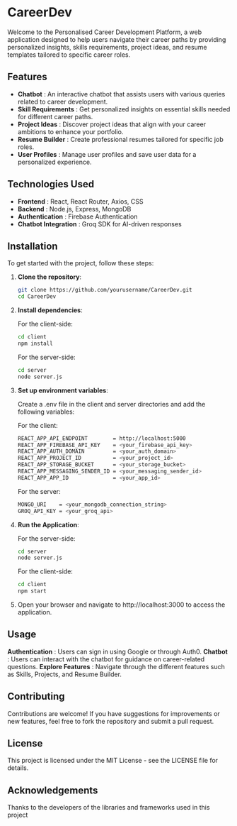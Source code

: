 # CareerDev 

Welcome to the Personalised Career Development Platform, a web application designed to help users navigate their career paths by providing personalized insights, skills requirements, project ideas, and resume templates tailored to specific career roles.

## Features

- **Chatbot**             : An interactive chatbot that assists users with various queries related to career development.
- **Skill Requirements**  : Get personalized insights on essential skills needed for different career paths.
- **Project Ideas**       : Discover project ideas that align with your career ambitions to enhance your portfolio.
- **Resume Builder**      : Create professional resumes tailored for specific job roles.
- **User  Profiles**      : Manage user profiles and save user data for a personalized experience.

## Technologies Used

- **Frontend**             : React, React Router, Axios, CSS
- **Backend**              : Node.js, Express, MongoDB
- **Authentication**       : Firebase Authentication
- **Chatbot Integration**  : Groq SDK for AI-driven responses

## Installation

To get started with the project, follow these steps:

1. **Clone the repository**:

   ```bash
   git clone https://github.com/yourusername/CareerDev.git
   cd CareerDev
   ```

2. **Install dependencies**:
   
   For the client-side:

   ```bash
   cd client
   npm install
   ```
   For the server-side:

   ```bash
   cd server
   node server.js
   ```

3. **Set up environment variables**:

   Create a .env file in the client and server directories and add the following variables:
   
   For the client:

   ```bash
   REACT_APP_API_ENDPOINT        = http://localhost:5000
   REACT_APP_FIREBASE_API_KEY    = <your_firebase_api_key>
   REACT_APP_AUTH_DOMAIN         = <your_auth_domain>
   REACT_APP_PROJECT_ID          = <your_project_id>
   REACT_APP_STORAGE_BUCKET      = <your_storage_bucket>
   REACT_APP_MESSAGING_SENDER_ID = <your_messaging_sender_id>
   REACT_APP_APP_ID              = <your_app_id>
   ```
   For the server:

   ```bash
   MONGO_URI    = <your_mongodb_connection_string>
   GROQ_API_KEY = <your_groq_api>
   ```
   
4. **Run the Application**:
   
   For the server-side:

   ```bash
   cd server
   node server.js
   ```
   For the client-side:

   ```bash
   cd client
   npm start
   ```
5. Open your browser and navigate to http://localhost:3000 to access the application.

   
## Usage
**Authentication**   : Users can sign in using Google or through Auth0.
**Chatbot**          : Users can interact with the chatbot for guidance on career-related questions.
**Explore Features** : Navigate through the different features such as Skills, Projects, and Resume Builder.

## Contributing
Contributions are welcome! If you have suggestions for improvements or new features, feel free to fork the repository and submit a pull request.

## License
This project is licensed under the MIT License - see the LICENSE file for details.

## Acknowledgements
Thanks to the developers of the libraries and frameworks used in this project
